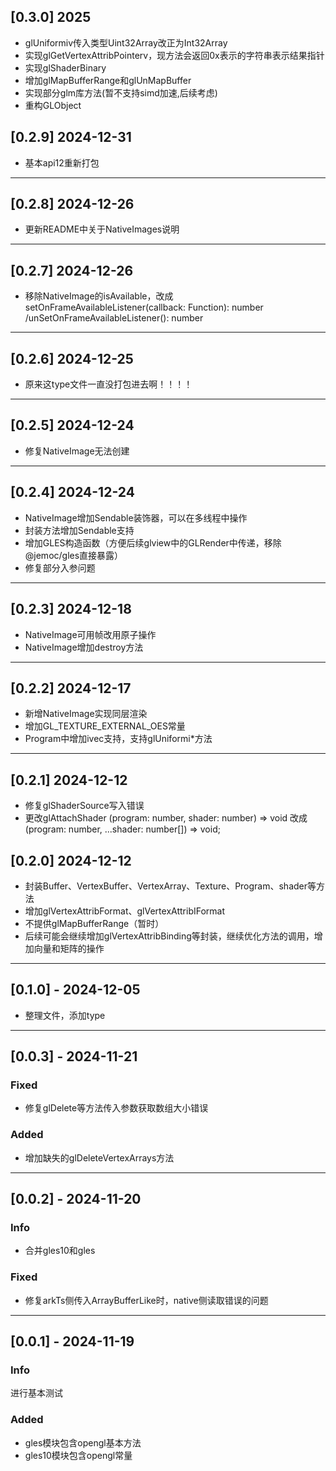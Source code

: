 ## [0.3.0] 2025
- glUniformiv传入类型Uint32Array改正为Int32Array
- 实现glGetVertexAttribPointerv，现方法会返回0x表示的字符串表示结果指针
- 实现glShaderBinary
- 增加glMapBufferRange和glUnMapBuffer
- 实现部分glm库方法(暂不支持simd加速,后续考虑)
- 重构GLObject

## [0.2.9] 2024-12-31
- 基本api12重新打包
---
## [0.2.8] 2024-12-26

- 更新README中关于NativeImages说明

---

## [0.2.7] 2024-12-26

- 移除NativeImage的isAvailable，改成
  setOnFrameAvailableListener(callback: Function): number
  /unSetOnFrameAvailableListener(): number

---

## [0.2.6] 2024-12-25

- 原来这type文件一直没打包进去啊！！！！

---

## [0.2.5] 2024-12-24

- 修复NativeImage无法创建

---

## [0.2.4] 2024-12-24

- NativeImage增加Sendable装饰器，可以在多线程中操作
- 封装方法增加Sendable支持
- 增加GLES构造函数（方便后续glview中的GLRender中传递，移除@jemoc/gles直接暴露）
- 修复部分入参问题

---

## [0.2.3] 2024-12-18

- NativeImage可用帧改用原子操作
- NativeImage增加destroy方法

---

## [0.2.2] 2024-12-17

- 新增NativeImage实现同层渲染
- 增加GL_TEXTURE_EXTERNAL_OES常量
- Program中增加ivec支持，支持glUniformi*方法

---

## [0.2.1] 2024-12-12

- 修复glShaderSource写入错误
- 更改glAttachShader (program: number, shader: number) => void 改成 (program: number, ...shader: number[]) => void;

## [0.2.0] 2024-12-12

- 封装Buffer、VertexBuffer、VertexArray、Texture、Program、shader等方法
- 增加glVertexAttribFormat、glVertexAttribIFormat
- 不提供glMapBufferRange（暂时）
- 后续可能会继续增加glVertexAttribBinding等封装，继续优化方法的调用，增加向量和矩阵的操作

---

## [0.1.0] - 2024-12-05

- 整理文件，添加type

---

## [0.0.3] - 2024-11-21

### Fixed

- 修复glDelete等方法传入参数获取数组大小错误

### Added

- 增加缺失的glDeleteVertexArrays方法

---

## [0.0.2] - 2024-11-20

### Info

- 合并gles10和gles

### Fixed

- 修复arkTs侧传入ArrayBufferLike时，native侧读取错误的问题

---

## [0.0.1] - 2024-11-19

### Info

进行基本测试

### Added

- gles模块包含opengl基本方法
- gles10模块包含opengl常量